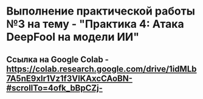 # Выполнение практической работы №3 на тему - "Практика 4: Атака DeepFool на модели ИИ"

## Ссылка на Google Colab - https://colab.research.google.com/drive/1idMLb7A5nE9xIr1Vz1f3VIKAxcCAoBN-#scrollTo=4ofk_bBpCZj-

